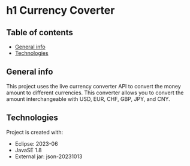 # h1 Currency Coverter

## Table of contents
* [General info](#general-info)
* [Technologies](#technologies)

## General info
This project uses the live currency converter API to convert the money amount to different currencies. This converter allows you to convert the amount interchangeable with USD, EUR, CHF, GBP, JPY, and CNY.
	
## Technologies
Project is created with:
* Eclipse: 2023-06
* JavaSE 1.8
* External jar: json-20231013

  
  
